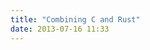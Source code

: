 ```yaml
---
title: "Combining C and Rust"
date: 2013-07-16 11:33
---
```


<script src="https://gist.github.com/jmptable/5980297.js"></script>
